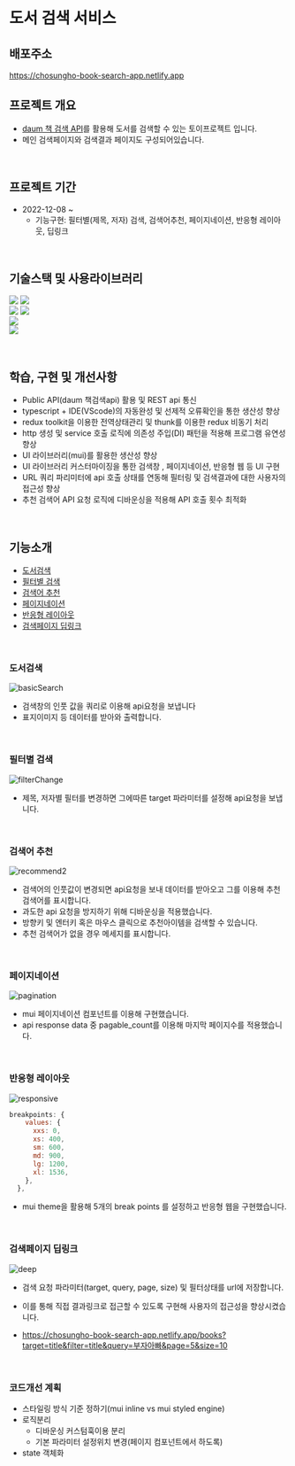 # 도서 검색 서비스

## 배포주소

https://chosungho-book-search-app.netlify.app
<br>

## 프로젝트 개요

- [daum 책 검색 API](https://developers.kakao.com/docs/latest/ko/daum-search/dev-guide#search-book)를 활용해 도서를 검색할 수 있는 토이프로젝트 입니다.
- 메인 검색페이지와 검색결과 페이지도 구성되어있습니다.

<br>

## 프로젝트 기간

- 2022-12-08 ~
  - 기능구현: 필터별(제목, 저자) 검색, 검색어추천, 페이지네이션, 반응형 레이아웃, 딥링크

<br>

## 기술스택 및 사용라이브러리

<img src="https://img.shields.io/badge/React-20232A?style=for-the-badge&logo=react&logoColor=61DAFB" /> <img src="https://img.shields.io/badge/TypeScript-007ACC?style=for-the-badge&logo=typescript&logoColor=white">  
<img src="https://img.shields.io/badge/Material--UI-f6f8fa?style=for-the-badge&logo=mui&logoColor=007fff"> <img src="https://img.shields.io/badge/mui--icons-e7e7e7?style=for-the-badge">  
<img src="https://img.shields.io/badge/Redux--toolkit-593D88?style=for-the-badge&logo=redux&logoColor=white">  
<img src="https://img.shields.io/badge/axios-e7e7e7?style=for-the-badge">

<br>

## 학습, 구현 및 개선사항

- Public API(daum 책검색api) 활용 및 REST api 통신
- typescript + IDE(VScode)의 자동완성 및 선제적 오류확인을 통한 생산성 향상
- redux toolkit을 이용한 전역상태관리 및 thunk를 이용한 redux 비동기 처리
- http 생성 및 service 호출 로직에 의존성 주입(DI) 패턴을 적용해 프로그램 유연성 향상
- UI 라이브러리(mui)를 활용한 생산성 향상
- UI 라이브러리 커스터마이징을 통한 검색창 , 페이지네이션, 반응형 웹 등 UI 구현
- URL 쿼리 파리미터에 api 호출 상태를 연동해 필터링 및 검색결과에 대한 사용자의 접근성 향상
- 추천 검색어 API 요청 로직에 디바운싱을 적용해 API 호출 횟수 최적화

<br>

## 기능소개

- [ 도서검색](#도서검색)
- [필터별 검색](#필터별-검색)
- [검색어 추천](#검색어-추천)
- [페이지네이션](#페이지네이션)
- [반응형 레이아웃](#반응형-레이아웃)
- [검색페이지 딥링크](#검색페이지-딥링크)

<br>

### 도서검색

![basicSearch](https://user-images.githubusercontent.com/105113833/208283458-d51b045a-9dcd-40cc-b7c1-d180c1ed1950.gif)

- 검색창의 인풋 값을 쿼리로 이용해 api요청을 보냅니다
- 표지이미지 등 데이터를 받아와 출력합니다.

<br>

### 필터별 검색

![filterChange](https://user-images.githubusercontent.com/105113833/208283463-aca4d01c-fd36-4d8b-aee5-37d9110b17f9.gif)

- 제목, 저자별 필터를 변경하면 그에따른 target 파라미터를 설정해 api요청을 보냅니다.

<br>

### 검색어 추천

![recommend2](https://user-images.githubusercontent.com/105113833/208283862-206dc1fe-a4f4-4251-a39b-830097b3bfb9.gif)

- 검색어의 인풋값이 변경되면 api요청을 보내 데이터를 받아오고 그를 이용해 추천검색어를 표시합니다.
- 과도한 api 요청을 방지하기 위해 디바운싱을 적용했습니다.
- 방향키 및 엔터키 혹은 마우스 클릭으로 추천아이템을 검색할 수 있습니다.
- 추천 검색어가 없을 경우 메세지를 표시합니다.

<br>

### 페이지네이션

![pagination](https://user-images.githubusercontent.com/105113833/208283529-05f2ed2a-c02e-4a53-9161-a17ffaeed1e8.gif)

- mui 페이지네이션 컴포넌트를 이용해 구현했습니다.
- api response data 중 pagable_count를 이용해 마지막 페이지수를 적용했습니다.

<br>

### 반응형 레이아웃

![responsive](https://user-images.githubusercontent.com/105113833/208283558-47b3cab7-a527-459c-8d14-90f3fde691e3.gif)

```js
breakpoints: {
    values: {
      xxs: 0,
      xs: 400,
      sm: 600,
      md: 900,
      lg: 1200,
      xl: 1536,
    },
  },
```

- mui theme을 활용해 5개의 break points 를 설정하고 반응형 웹을 구현했습니다.

<br>

### 검색페이지 딥링크

![deep](https://user-images.githubusercontent.com/105113833/208283568-fc394678-69fc-4d8f-924a-8ef002a7516f.gif)

- 검색 요청 파라미터(target, query, page, size) 및 필터상태를 url에 저장합니다.
- 이를 통해 직접 결과링크로 접근할 수 있도록 구현해 사용자의 접근성을 향상시켰습니다.

- https://chosungho-book-search-app.netlify.app/books?target=title&filter=title&query=부자아빠&page=5&size=10

<br>

### 코드개선 계획

- 스타일링 방식 기준 정하기(mui inline vs mui styled engine)
- 로직분리
  - 디바운싱 커스텀훅이용 분리
  - 기본 파라미터 설정위치 변경(페이지 컴포넌트에서 하도록)
- state 객체화
